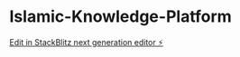 # Islamic-Knowledge-Platform

[Edit in StackBlitz next generation editor ⚡️](https://stackblitz.com/~/github.com/mazen-alshikh/Islamic-Knowledge-Platform)